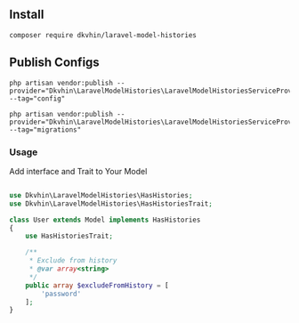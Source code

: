 ## Install

```
composer require dkvhin/laravel-model-histories
```

## Publish Configs

```
php artisan vendor:publish --provider="Dkvhin\LaravelModelHistories\LaravelModelHistoriesServiceProvider" --tag="config"
```

```
php artisan vendor:publish --provider="Dkvhin\LaravelModelHistories\LaravelModelHistoriesServiceProvider" --tag="migrations"
```


### Usage

Add interface and Trait to Your Model

```php

use Dkvhin\LaravelModelHistories\HasHistories;
use Dkvhin\LaravelModelHistories\HasHistoriesTrait;

class User extends Model implements HasHistories
{
    use HasHistoriesTrait;

    /**
     * Exclude from history
     * @var array<string>
     */
    public array $excludeFromHistory = [
        'password'
    ];
}

```
